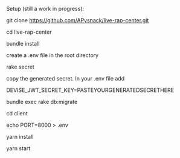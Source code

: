 Setup (still a work in progress):

git clone https://github.com/APysnack/live-rap-center.git

cd live-rap-center

bundle install

create a .env file in the root directory

rake secret

copy the generated secret. In your .env file add

DEVISE_JWT_SECRET_KEY=PASTEYOURGENERATEDSECRETHERE

bundle exec rake db:migrate

cd client

echo PORT=8000 > .env

yarn install

yarn start
